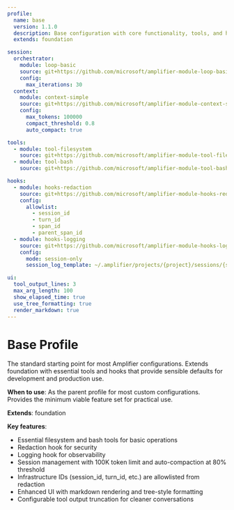 ```yaml
---
profile:
  name: base
  version: 1.1.0
  description: Base configuration with core functionality, tools, and hooks
  extends: foundation

session:
  orchestrator:
    module: loop-basic
    source: git+https://github.com/microsoft/amplifier-module-loop-basic@main
    config:
      max_iterations: 30
  context:
    module: context-simple
    source: git+https://github.com/microsoft/amplifier-module-context-simple@main
    config:
      max_tokens: 100000
      compact_threshold: 0.8
      auto_compact: true

tools:
  - module: tool-filesystem
    source: git+https://github.com/microsoft/amplifier-module-tool-filesystem@main
  - module: tool-bash
    source: git+https://github.com/microsoft/amplifier-module-tool-bash@main

hooks:
  - module: hooks-redaction
    source: git+https://github.com/microsoft/amplifier-module-hooks-redaction@main
    config:
      allowlist:
        - session_id
        - turn_id
        - span_id
        - parent_span_id
  - module: hooks-logging
    source: git+https://github.com/microsoft/amplifier-module-hooks-logging@main
    config:
      mode: session-only
      session_log_template: ~/.amplifier/projects/{project}/sessions/{session_id}/events.jsonl

ui:
  tool_output_lines: 3
  max_arg_length: 100
  show_elapsed_time: true
  use_tree_formatting: true
  render_markdown: true
---
```


# Base Profile

The standard starting point for most Amplifier configurations. Extends foundation with essential tools and hooks that provide sensible defaults for development and production use.

**When to use**: As the parent profile for most custom configurations. Provides the minimum viable feature set for practical use.

**Extends**: foundation

**Key features**:
- Essential filesystem and bash tools for basic operations
- Redaction hook for security
- Logging hook for observability
- Session management with 100K token limit and auto-compaction at 80% threshold
- Infrastructure IDs (session_id, turn_id, etc.) are allowlisted from redaction
- Enhanced UI with markdown rendering and tree-style formatting
- Configurable tool output truncation for cleaner conversations